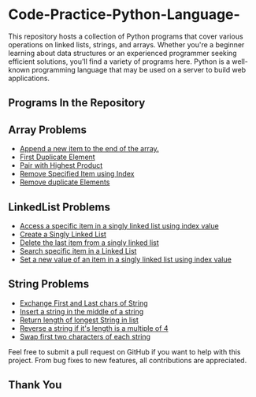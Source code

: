 # Code-Practice-Python-Language-
This repository hosts a collection of Python programs that cover various operations on linked lists, strings, and arrays. Whether you're a beginner learning about data structures or an experienced programmer seeking efficient solutions, you'll find a variety of programs here.
Python is a well-known programming language that may be used on a server to build web applications.

## Programs In the Repository
## Array Problems
 - [Append a new item to the end of the array.](https://github.com/Amandeep246/Code-Practice-Python-Language-/blob/main/Array%20Problems/Append%20a%20new%20item%20to%20the%20end%20of%20the%20array.)
 - [First Duplicate Element ](https://github.com/Amandeep246/Code-Practice-Python-Language-/blob/main/Array%20Problems/First%20Duplicate%20Element)
 - [Pair with Highest Product](https://github.com/Amandeep246/Code-Practice-Python-Language-/blob/main/Array%20Problems/Pair%20with%20Highest%20Product)
 - [Remove Specified Item using Index](https://github.com/Amandeep246/Code-Practice-Python-Language-/blob/main/Array%20Problems/Remove%20Specified%20Item%20using%20Index)
 - [Remove duplicate Elements](https://github.com/Amandeep246/Code-Practice-Python-Language-/blob/main/Array%20Problems/Remove%20duplicate%20Elements)
 ## LinkedList Problems
 -  [Access a specific item in a singly linked list using index value](https://github.com/Amandeep246/Code-Practice-Python-Language-/blob/main/Linked%20List/Access%20a%20specific%20item%20in%20a%20singly%20linked%20list%20using%20index%20value)
 - [Create a Singly Linked List](https://github.com/Amandeep246/Code-Practice-Python-Language-/blob/main/Linked%20List/Create%20a%20Singly%20Linked%20Listy)
 - [Delete the last item from a singly linked list](https://github.com/Amandeep246/Code-Practice-Python-Language-/blob/main/Linked%20List/Delete%20the%20last%20item%20from%20a%20singly%20linked%20list)
 - [Search specific item in a Linked List](https://github.com/Amandeep246/Code-Practice-Python-Language-/blob/main/Linked%20List/Search%20specific%20item%20in%20a%20Linked%20List)
 - [Set a new value of an item in a singly linked list using index value](https://github.com/Amandeep246/Code-Practice-Python-Language-/blob/main/Linked%20List/Set%20a%20new%20value%20of%20an%20item%20in%20a%20singly%20linked%20list%20using%20index%20value)
 ## String Problems
 - [Exchange First and Last chars of String](https://github.com/Amandeep246/Code-Practice-Python-Language-/blob/main/String%20Problems/Exchange%20First%20and%20Last%20chars%20of%20String)
 - [Insert a string in the middle of a string](https://github.com/Amandeep246/Code-Practice-Python-Language-/blob/main/String%20Problems/Insert%20a%20string%20in%20the%20middle%20of%20a%20string)
- [Return length of longest String in list](https://github.com/Amandeep246/Code-Practice-Python-Language-/blob/main/String%20Problems/Return%20length%20of%20longest%20String%20in%20list)
- [Reverse a string if it's length is a multiple of 4](https://github.com/Amandeep246/Code-Practice-Python-Language-/blob/main/String%20Problems/Reverse%20a%20string%20if%20it's%20length%20is%20a%20multiple%20of%204)
- [Swap first two characters of each string](https://github.com/Amandeep246/Code-Practice-Python-Language-/blob/main/String%20Problems/Swap%20first%20two%20characters%20of%20each%20string)

Feel free to submit a pull request on GitHub if you want to help with this project. From bug fixes to new features, all contributions are appreciated.

## Thank You
